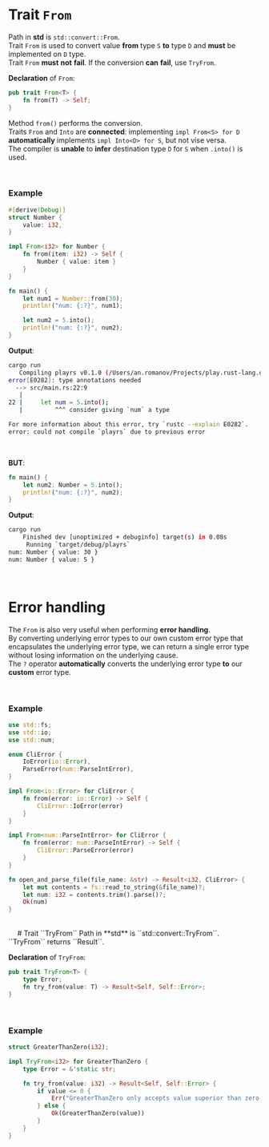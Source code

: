# Trait ``From``
Path in **std** is ``std::convert::From``.<br>
Trait ``From`` is used to convert value **from** type ``S`` **to** type ``D`` and **must** be implemented on ``D`` type.<br>
Trait ``From`` **must** **not** **fail**. If the conversion **can** **fail**, use ``TryFrom``.<br>

**Declaration** of ``From``:
```Rust
pub trait From<T> {
    fn from(T) -> Self;
}
```

Method ``from()`` performs the conversion.<br>
Traits ``From`` and ``Into`` are **connected**: implementing ``impl From<S> for D`` **automatically** implements ``impl Into<D> for S``, but not vise versa.<br>
The compiler is **unable** to **infer** destination type ``D`` for ``S`` when ``.into()`` is used.

<br>

### Example
```Rust
#[derive(Debug)]
struct Number {
    value: i32,
}

impl From<i32> for Number {
    fn from(item: i32) -> Self {
        Number { value: item }
    }
}

fn main() {
    let num1 = Number::from(30);
    println!("num: {:?}", num1);

    let num2 = 5.into();
    println!("num: {:?}", num2);
}
```

**Output**:
```bash
cargo run 
   Compiling playrs v0.1.0 (/Users/an.romanov/Projects/play.rust-lang.org)
error[E0282]: type annotations needed
  --> src/main.rs:22:9
   |
22 |     let num = 5.into();
   |         ^^^ consider giving `num` a type

For more information about this error, try `rustc --explain E0282`.
error: could not compile `playrs` due to previous error
```

<br>

**BUT**:
```Rust
fn main() {
    let num2: Number = 5.into();
    println!("num: {:?}", num2);
}
```

**Output**:
```bash
cargo run
    Finished dev [unoptimized + debuginfo] target(s) in 0.08s
     Running `target/debug/playrs`
num: Number { value: 30 }
num: Number { value: 5 }
```

<br>

# Error handling
The ``From`` is also very useful when performing **error handling**.<br>
By converting underlying error types to our own custom error type that encapsulates the underlying error type, we can return a single error type without losing information on the underlying cause.<br>
The ``?`` operator **automatically** converts the underlying error type **to** our **custom** error type.<br>

<br>

### Example
```Rust
use std::fs;
use std::io;
use std::num;

enum CliError {
    IoError(io::Error),
    ParseError(num::ParseIntError),
}

impl From<io::Error> for CliError {
    fn from(error: io::Error) -> Self {
        CliError::IoError(error)
    }
}

impl From<num::ParseIntError> for CliError {
    fn from(error: num::ParseIntError) -> Self {
        CliError::ParseError(error)
    }
}

fn open_and_parse_file(file_name: &str) -> Result<i32, CliError> {
    let mut contents = fs::read_to_string(&file_name)?;
    let num: i32 = contents.trim().parse()?;
    Ok(num)
}
```

<br>
 
# Trait ``TryFrom``
Path in **std** is ``std::convert::TryFrom``.<br>
``TryFrom<T>`` returns ``Result<T, E>``.<br>

**Declaration** of ``TryFrom``:
```Rust
pub trait TryFrom<T> {
    type Error;
    fn try_from(value: T) -> Result<Self, Self::Error>;
}
```

<br>

### Example
```Rust
struct GreaterThanZero(i32);

impl TryFrom<i32> for GreaterThanZero {
    type Error = &'static str;

    fn try_from(value: i32) -> Result<Self, Self::Error> {
        if value <= 0 {
            Err("GreaterThanZero only accepts value superior than zero!")
        } else {
            Ok(GreaterThanZero(value))
        }
    }
}
```
